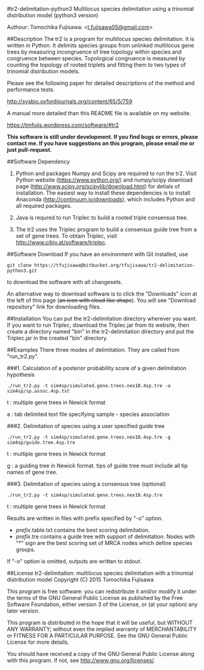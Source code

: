 #tr2-delimitation-python3
Multilocus species delimitation using a trinomial distribution model (python3 version)

Authour: Tomochika Fujisawa: <<t.fujisawa05@gmail.com>>

##Description
The tr2 is a program for multilocus species delimitation. It is written in Python. It delimits species groups from unlinked multilocus gene trees by measuring incongruence of tree topology within species and congruence between species. Topological congruence is measured by counting the topology of rooted triplets and fitting them to two types of trinomial distribution models.

Please see the following paper for detailed descriptions of the method and performance tests.

http://sysbio.oxfordjournals.org/content/65/5/759

A manual more detailed than this README file is available on my website.

https://tmfujis.wordpress.com/software/#tr2

**This software is still under development. If you find bugs or errors, please contact me. If you have suggestions on this program, please email me or just pull-request.**

##Software Dependency
1. Python and packages Numpy and Scipy are required to run the tr2. Visit Python website (https://www.python.org/) and numpy/scipy download page (http://www.scipy.org/scipylib/download.html) for detials of installation. The easiest way to install these dependencies is to install Anaconda (http://continuum.io/downloads), which includes Python and all required packages. 

2. Java is requred to run Triplec to build a rooted triple consensus tree. 

3. The tr2 uses the Triplec program to build a consensus guide tree from a set of gene trees. To obtain Triplec, visit http://www.cibiv.at/software/triplec.

##Software Download
If you have an environment with Git installed, use
```
git clone https://tfujisawa@bitbucket.org/tfujisawa/tr2-delimitation-python3.git
```
to download the software with all changesets.

An alternative way to download software is to click the "Downloads" icon at the left of this page (~~an icon with cloud like shape~~). You will see "Download repository" link for downloading files.

##Installation
You can put the tr2-delimitation directory wherever you want. If you want to run Triplec, download the Triplec.jar from its website, then create a directory named "bin" in the tr2-delimitation directory and put the Triplec.jar in the created "bin" directory.

##Examples
There three modes of delimitation. They are called from "run_tr2.py".

###1. Calculation of a posterior probability score of a given delimitation hypothesis
```
./run_tr2.py -t sim4sp/simulated.gene.trees.nex10.4sp.tre -a sim4sp/sp.assoc.4sp.txt
```
t : multiple gene trees in Newick format

a : tab delimited text file specifying sample - species association

###2. Delimitation of species using a user specified guide tree
```
./run_tr2.py -t sim4sp/simulated.gene.trees.nex10.4sp.tre -g sim4sp/guide.tree.4sp.tre
```
t : multiple gene trees in Newick format

g : a guiding tree in Newick format. tips of guide tree must include all tip names of gene tree.

###3. Delimitation of species using a consensus tree (optional)
```
./run_tr2.py -t sim4sp/simulated.gene.trees.nex10.4sp.tre
```
t : multiple gene trees in Newick format

Results are written in files with prefix specified by "-o" option.

*  *prefix*.table.txt contains the best scoring delimitation.
*  *prefix*.tre contains a guide tree with support of delimitation. Nodes with "\*" sign are the best scoring set of MRCA nodes which define species groups.

If "-o" option is omitted, outputs are written to stdout.

##License
tr2-delimitation: multilocus species delimitation with a trinomial distribution model
Copyright (C) 2015 Tomochika Fujisawa

This program is free software: you can redistribute it and/or modify
it under the terms of the GNU General Public License as published by
the Free Software Foundation, either version 3 of the License, or
(at your option) any later version.

This program is distributed in the hope that it will be useful,
but WITHOUT ANY WARRANTY; without even the implied warranty of
MERCHANTABILITY or FITNESS FOR A PARTICULAR PURPOSE.  See the
GNU General Public License for more details.

You should have received a copy of the GNU General Public License
along with this program.  If not, see <http://www.gnu.org/licenses/>.
